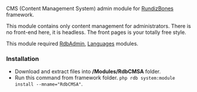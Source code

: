 CMS (Content Management System) admin module for [RundizBones] framework.

This module contains only content management for administrators. There is no front-end here, it is headless. The front pages is your totally free style.

This module required [RdbAdmin][rdbamodule], [Languages][langmodule] modules.

### Installation
* Download and extract files into **/Modules/RdbCMSA** folder.
* Run this command from framework folder. `php rdb system:module install --mname="RdbCMSA"`.

[RundizBones]:https://github.com/RundizBones/framework
[rdbamodule]:https://github.com/RundizBones/ModuleAdmin
[langmodule]:https://github.com/RundizBones/ModuleLanguages
